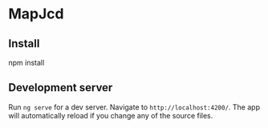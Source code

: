 # MapJcd


## Install
npm install

## Development server

Run `ng serve` for a dev server. Navigate to `http://localhost:4200/`. The app will automatically reload if you change any of the source files.

